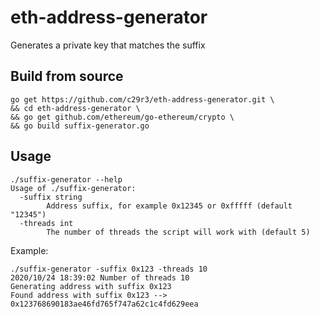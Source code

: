 # eth-address-generator  
Generates a private key that matches the suffix  

## Build from source  
```
go get https://github.com/c29r3/eth-address-generator.git \
&& cd eth-address-generator \
&& go get github.com/ethereum/go-ethereum/crypto \
&& go build suffix-generator.go
```  

## Usage  
```
./suffix-generator --help
Usage of ./suffix-generator:
  -suffix string
    	Address suffix, for example 0x12345 or 0xfffff (default "12345")
  -threads int
    	The number of threads the script will work with (default 5)
```
Example:
```
./suffix-generator -suffix 0x123 -threads 10
2020/10/24 18:39:02 Number of threads 10
Generating address with suffix 0x123
Found address with suffix 0x123 --> 0x123768690183ae46fd765f747a62c1c4fd629eea
```
